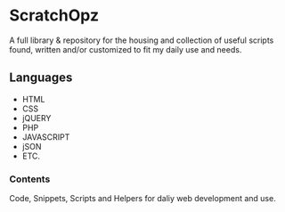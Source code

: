 # ScratchOpz #
A full library & repository for the housing and collection of useful scripts found, written and/or customized to fit my daily use and needs.

## Languages ##
- HTML
- CSS
- jQUERY
- PHP
- JAVASCRIPT
- jSON
- ETC.

### Contents ###
Code, Snippets, Scripts and Helpers for daliy web development and use.





